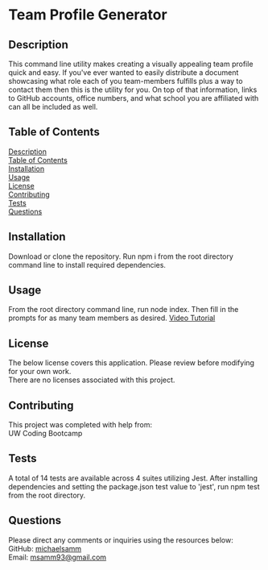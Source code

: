   # Team Profile Generator

  ## Description
  This command line utility makes creating a visually appealing team profile quick and easy. If you've ever wanted to easily distribute a document showcasing what role each of you team-members fulfills plus a way to contact them then this is the utility for you. On top of that information, links to GitHub accounts, office numbers, and what school you are affiliated with can all be included as well.

  ## Table of Contents
  [Description](#description)  
  [Table of Contents](#table-of-contents)  
  [Installation](#installation)  
  [Usage](#usage)  
  [License](#license)  
  [Contributing](#contributing)  
  [Tests](#tests)  
  [Questions](#questions)

  ## Installation
  Download or clone the repository. Run npm i from the root directory command line to install required dependencies.

  ## Usage
  From the root directory command line, run node index. Then fill in the prompts for as many team members as desired.
  [Video Tutorial](https://drive.google.com/file/d/1pGzLQOI37VStJt7dfjM2NbYj_Wb1aXty/view?usp=sharing) 

  ## License
  The below license covers this application. Please review before modifying for your own work.  
  There are no licenses associated with this project.

  ## Contributing
  This project was completed with help from:  
  UW Coding Bootcamp

  ## Tests
  A total of 14 tests are available across 4 suites utilizing Jest. After installing dependencies and setting the package.json test value to 'jest', run npm test from the root directory.

  ## Questions
  Please direct any comments or inquiries using the resources below:  
  GitHub: [michaelsamm](https://github.com/michaelsamm)  
  Email: <msamm93@gmail.com>